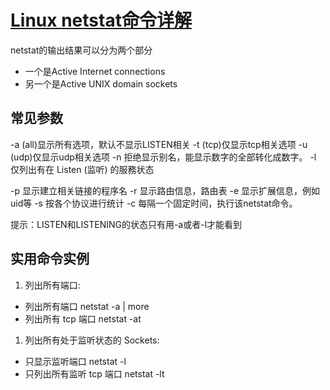 # [Linux netstat命令详解](https://www.cnblogs.com/ggjucheng/archive/2012/01/08/2316661.html)

netstat的输出结果可以分为两个部分

* 一个是Active Internet connections
* 另一个是Active UNIX domain sockets

## 常见参数

-a (all)显示所有选项，默认不显示LISTEN相关
-t (tcp)仅显示tcp相关选项
-u (udp)仅显示udp相关选项
-n 拒绝显示别名，能显示数字的全部转化成数字。
-l 仅列出有在 Listen (监听) 的服務状态

-p 显示建立相关链接的程序名
-r 显示路由信息，路由表
-e 显示扩展信息，例如uid等
-s 按各个协议进行统计
-c 每隔一个固定时间，执行该netstat命令。

提示：LISTEN和LISTENING的状态只有用-a或者-l才能看到

## 实用命令实例

1. 列出所有端口:
* 列出所有端口 netstat -a | more
* 列出所有 tcp 端口 netstat -at

1. 列出所有处于监听状态的 Sockets:
* 只显示监听端口 netstat -l
* 只列出所有监听 tcp 端口 netstat -lt
